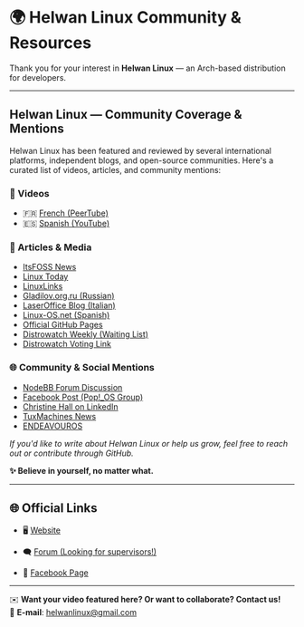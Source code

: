 # 🌍 Helwan Linux Community & Resources

Thank you for your interest in **Helwan Linux** — an Arch-based distribution for developers.

---

## Helwan Linux — Community Coverage & Mentions

Helwan Linux has been featured and reviewed by several international platforms, independent blogs, and open-source communities. Here's a curated list of videos, articles, and community mentions:

### 🎥 Videos

- 🇫🇷 [French (PeerTube)](https://peertube.pcservice46.fr/w/t4w7FgJXbX94CFoxRpDNcF)
- 🇪🇸 [Spanish (YouTube)](https://www.youtube.com/watch?v=gC157gQ4XaY)

### 📰 Articles & Media

- [ItsFOSS News](https://news.itsfoss.com/helwan-linux/)
- [Linux Today](https://www.linuxtoday.com/blog/helwan-o-s-egypts-all-purpose-linux-distribution/)
- [LinuxLinks](https://www.linuxlinks.com/halwan-arch-based-distro-developers/)
- [Gladilov.org.ru (Russian)](https://gladilov.org.ru/blog/all/new-virtual-os-29-04-2025/)
- [LaserOffice Blog (Italian)](https://www.laseroffice.it/blog/2025/05/19/helwan-os-la-distribuzione-gnu-linux-multiuso-egiziana/)
- [Linux-OS.net (Spanish)](https://linux-os.net/top-nuevas-distros-linux-bsd-a-ser-reconocidas-en-2025-parte-05/)
- [Official GitHub Pages](https://helwan-linux.github.io/helwan-linux/)
- [Distrowatch Weekly (Waiting List)](https://distrowatch.com/weekly.php?issue=20250428#waiting)
- [Distrowatch Voting Link](https://distrowatch.com/dwres.php?resource=links#new)

### 🌐 Community & Social Mentions

- [NodeBB Forum Discussion](https://community.nodebb.org/topic/0ba72d69-b035-40ee-994b-de24fff9f964/helwan-o.s-egypt-s-all-purpose-linux-distribution)
- [Facebook Post (Pop!_OS Group)](https://www.facebook.com/groups/poposlinux/posts/9736730526439215/)
- [Christine Hall on LinkedIn](https://www.linkedin.com/posts/christine-hall-writer_helwan-os-egypts-all-purpose-linux-distribution-activity-7329113784617168896-zGVZ)
- [TuxMachines News](https://news.tuxmachines.org/n/2025/05/01/Halwan_Linux_is_an_Arch_based_distro_for_developers.shtml)
- [ENDEAVOUROS](https://forum.endeavouros.com/t/share-your-desktop-2025/69504/252)

*If you'd like to write about Helwan Linux or help us grow, feel free to reach out or contribute through GitHub.*

**✨ Believe in yourself, no matter what.**

---

## 🌐 Official Links

- 🖥️ [Website](https://helwan-linux.github.io/helwanlinux/index.html)
 
- 🗨️ [Forum (Looking for supervisors!)](https://helwanlinux.createaforum.com/index.php)
  
- 📘 [Facebook Page](https://www.facebook.com/profile.php?id=61571106461288)

---

✉️ **Want your video featured here? Or want to collaborate? Contact us!**  
📧 **E-mail**: helwanlinux@gmail.com
